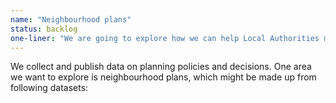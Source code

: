 ```yaml
---
name: "Neighbourhood plans"
status: backlog
one-liner: "We are going to explore how we can help Local Authorities make Neighbourhood Plan data available."
---
```

We collect and publish data on planning policies and decisions. One area we want to explore is neighbourhood plans, which might be made up from following datasets:
